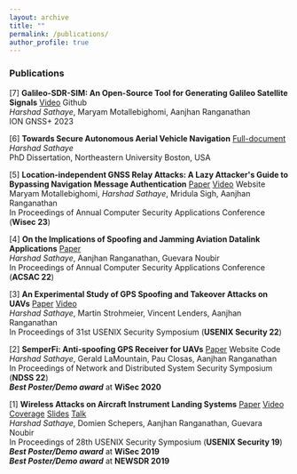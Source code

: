```yaml
---
layout: archive
title: ""
permalink: /publications/
author_profile: true
---
```

### Publications
[7] **Galileo-SDR-SIM: An Open-Source Tool for Generating Galileo Satellite Signals** <a href="https://youtu.be/MX8MLP8040U" class="label label-danger">Video</a> <a href="https://github.com/harshadms/galileo-sdr-sim" style="text-decoration:none;" class="label label-website">Github</a>
<br>*Harshad Sathaye*, Maryam Motallebighomi, Aanjhan Ranganathan
<br>ION GNSS+ 2023 

[6] **Towards Secure Autonomous Aerial Vehicle Navigation** <a href="/files/phd-dissertation.pdf" class="label label-primary">Full-document</a>
<br> *Harshad Sathaye*
<br> PhD Dissertation, Northeastern University Boston, USA

[5] **Location-independent GNSS Relay Attacks: A Lazy Attacker's Guide to Bypassing Navigation Message Authentication**
<a href="/files/motallebighomi23-gnssrelay.pdf" class="label label-primary">Paper</a> <a href="https://www.youtube.com/watch?v=4vfqoYXSHRY&list=PL-odc_k0Tz2hiypDSqLw0-L1GMp9r5n73&index=9](https://www.youtube.com/watch?v=ylTpEsTCczs&ab_channel=relay_attack_OSNMA)" class="label label-danger">Video</a> <a href="https://www.gnssrelayattack.com/" style="text-decoration:none;" class="label label-website">Website</a>
<br> Maryam Motallebighomi, *Harshad Sathaye*, Mridula Sigh, Aanjhan Ranganathan
<br>In Proceedings of Annual Computer Security Applications Conference (**Wisec 23**) 

[4] **On the Implications of Spoofing and Jamming Aviation Datalink Applications**
<a href="/files/sathaye22_acsac.pdf" class="label label-primary">Paper</a>
<br> *Harshad Sathaye*, Aanjhan Ranganathan, Guevara Noubir
<br>In Proceedings of Annual Computer Security Applications Conference (**ACSAC 22**) 

[3] **An Experimental Study of GPS Spoofing and Takeover Attacks on UAVs** <a href="https://www.usenix.org/system/files/sec22-sathaye.pdf" class="label label-primary">Paper</a> <a href="https://www.youtube.com/watch?v=4vfqoYXSHRY&list=PL-odc_k0Tz2hiypDSqLw0-L1GMp9r5n73&index=9" class="label label-danger">Video</a>
<br>*Harshad Sathaye*, Martin Strohmeier, Vincent Lenders, Aanjhan Ranganathan
<br>In Proceedings of 31st USENIX Security Symposium (**USENIX Security 22**)

[2] **SemperFi: Anti-spoofing GPS Receiver for UAVs** <a href="/files/semperfi_ndss22.pdf" class="label label-primary">Paper</a> <a href="https://semperfi-gps.com/" style="text-decoration:none;" class="label label-website">Website</a> <a href="https://semperfi-gps.com/code/" style="text-decoration:none;" rel="noreferrer noopener" target="_blank" class="label label-info">Code</a> 
<br>*Harshad Sathaye*, Gerald LaMountain, Pau Closas, Aanjhan Ranganathan
<br>In Proceedings of Network and Distributed System Security Symposium (**NDSS 22**)
<br>***Best Poster/Demo award*** at **WiSec 2020**

[1] **Wireless Attacks on Aircraft Instrument Landing Systems** <a href="/files/ils_usenix.pdf" class="label label-primary">Paper</a> <a href="https://www.youtube.com/watch?v=Wp4CpyxYJq4" class="label label-danger">Video</a> <a href="/files/ils_coverage.md" class="label label-default">Coverage</a> <a href="/files/ils_usenix-2019-slides.pdf" class="label label-warning">Slides</a> <a href="https://www.usenix.org/conference/usenixsecurity19/presentation/sathaye" class="label label-success">Talk</a>
<br>*Harshad Sathaye*, Domien Schepers, Aanjhan Ranganathan, Guevara Noubir
<br>In Proceedings of 28th USENIX Security Symposium (**USENIX Security 19**)
<br>***Best Poster/Demo award*** at **WiSec 2019**
<br>***Best Poster/Demo award*** at **NEWSDR 2019**
